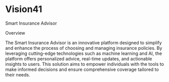 # Vision41
Smart Insurance Advisor

Overview

The Smart Insurance Advisor is an innovative platform designed to simplify and enhance the process of choosing and managing insurance policies. By leveraging cutting-edge technologies such as machine learning and AI, the platform offers personalized advice, real-time updates, and actionable insights to users. This solution aims to empower individuals with the tools to make informed decisions and ensure comprehensive coverage tailored to their needs.
